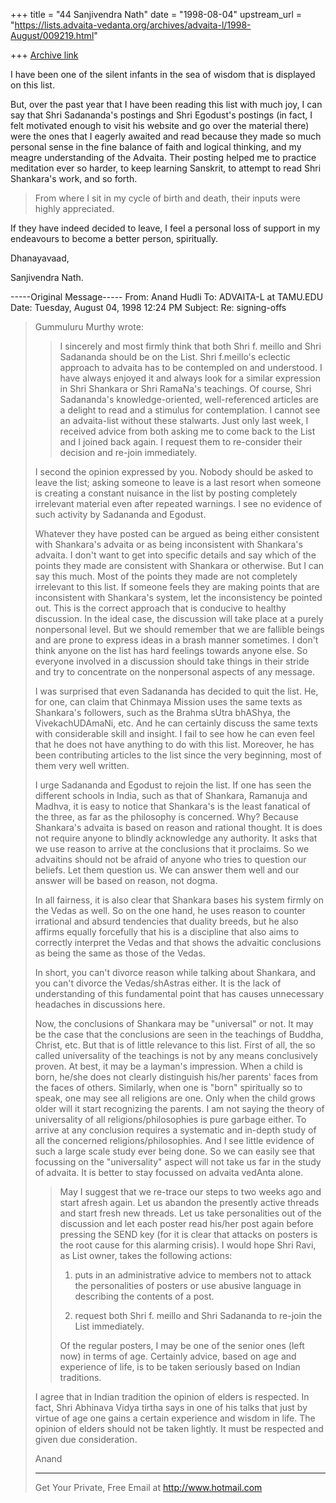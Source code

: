 +++
title = "44 Sanjivendra Nath"
date = "1998-08-04"
upstream_url = "https://lists.advaita-vedanta.org/archives/advaita-l/1998-August/009219.html"

+++
[Archive link](https://lists.advaita-vedanta.org/archives/advaita-l/1998-August/009219.html)

I have been one of the silent infants in the sea of wisdom that is displayed
on this list.

But, over the past year that I have been reading this list with much joy, I
can say that Shri Sadananda's postings and Shri Egodust's postings (in fact,
I felt motivated enough to visit his website and go over the material there)
were the ones that I eagerly awaited and read because they made so much
personal sense in the fine balance of faith and logical thinking, and my
meagre understanding of the Advaita.  Their posting helped me to practice
meditation ever so harder, to keep learning Sanskrit, to attempt to read
Shri Shankara's work, and so forth.

>From where I sit in my cycle of birth and death, their inputs were highly
appreciated.

If they have indeed decided to leave, I feel a personal loss of support in
my endeavours to become a better person, spiritually.

Dhanayavaad,

Sanjivendra Nath.

-----Original Message-----
From: Anand Hudli <anandhudli at HOTMAIL.COM>
To: ADVAITA-L at TAMU.EDU <ADVAITA-L at TAMU.EDU>
Date: Tuesday, August 04, 1998 12:24 PM
Subject: Re: signing-offs


> Gummuluru Murthy wrote:
>
>>I sincerely and most firmly think that both Shri f. meillo and Shri
>>Sadananda should be on the List. Shri f.meillo's eclectic approach to
>>advaita has to be contempled on and understood. I have always enjoyed
>>it and always look for a similar expression in Shri Shankara or Shri
>>RamaNa's teachings. Of course, Shri Sadananda's knowledge-oriented,
>>well-referenced articles are a delight to read and a stimulus for
>>contemplation. I cannot see an advaita-list without these stalwarts.
>>Just only last week, I received advice from both asking me to come
>>back to the List and I joined back again. I request them to re-consider
>>their decision and re-join immediately.
>>
>
> I second the opinion expressed by you. Nobody should be asked to
> leave the list; asking someone to leave is a last resort when
>  someone is creating a constant nuisance in the list by posting
> completely irrelevant material even after repeated warnings.
> I see no evidence of such activity by Sadananda and Egodust.
>
> Whatever they have posted can be argued as being either consistent
> with Shankara's advaita or as being inconsistent with Shankara's
> advaita. I don't want to get into specific details and say which
> of the points they made are consistent with Shankara or otherwise.
> But I can say this much. Most of the points they made are not
> completely irrelevant to this list. If someone feels they are making
> points that are inconsistent with Shankara's system, let the
> inconsistency be pointed out. This is the correct approach that is
> conducive to healthy discussion. In the ideal case, the discussion
> will take place at a purely nonpersonal level. But we should
> remember that we are fallible beings and are prone to express ideas
> in a brash manner sometimes. I don't think anyone on the list has
> hard feelings towards anyone else. So everyone involved in a
> discussion should take things in their stride and try to concentrate
> on the nonpersonal aspects of any message.
>
> I was surprised that even Sadananda has decided to quit the list.
> He, for one, can claim that Chinmaya Mission uses the same texts
> as Shankara's followers, such as the Brahma sUtra bhAShya, the
> VivekachUDAmaNi, etc. And he can certainly discuss the same texts
> with considerable skill and insight. I fail to see how he can even
> feel that he does not have anything to do with this list. Moreover,
> he has been contributing articles to the list since the very
> beginning, most of them very well written.
>
> I urge Sadananda and Egodust to rejoin the list. If one has seen
> the different schools in India, such as that of Shankara, Ramanuja
> and Madhva, it is easy to notice that Shankara's is the least
> fanatical of the three, as far as the philosophy is concerned.
> Why? Because Shankara's advaita is based on reason and rational
> thought. It is does not require anyone to blindly acknowledge any
> authority. It asks that we use reason to arrive at the conclusions
> that it proclaims. So we advaitins should not be afraid of anyone
> who tries to question our beliefs. Let them question us. We can
> answer them well and our answer will be based on reason, not dogma.
>
> In all fairness, it is also clear that Shankara bases his system
> firmly on the Vedas as well. So on the one hand, he uses reason to
> counter irrational and absurd tendencies that duality breeds, but he
> also affirms  equally forcefully that his is a discipline that also
> aims to correctly interpret the Vedas and that shows the advaitic
> conclusions as being the same as those of the Vedas.
>
> In short, you can't divorce reason while talking about Shankara, and
> you can't divorce the Vedas/shAstras either. It is the lack of
> understanding of this fundamental point that has causes unnecessary
> headaches in discussions here.
>
> Now, the conclusions of Shankara may be "universal" or not. It may
> be the case that the conclusions are seen in the teachings of
> Buddha, Christ, etc. But that is of little relevance to this list.
> First of all, the so called universality of the teachings is not
> by any means conclusively proven. At best, it may be a layman's
> impression. When a child is born, he/she does not clearly distinguish
> his/her parents' faces from the faces of others. Similarly, when one
> is "born" spiritually so to speak, one may see all religions are one.
> Only when the child grows older will it start recognizing the
> parents. I am not saying the theory of universality of all
> religions/philosophies is pure garbage either. To arrive at any
> conclusion  requires a systematic and
> in-depth study of all the concerned religions/philosophies. And I
> see little evidence of such a large scale study ever being done.
> So we can easily see that focussing on the "universality" aspect
> will not take us far in the study of advaita. It is better to stay
> focussed on advaita vedAnta alone.
>
>
>>May I suggest that we re-trace our steps to two weeks ago and start
>>afresh again. Let us abandon the presently active threads and start
>>fresh new threads. Let us take personalities out of the discussion
>>and let each poster read his/her post again before pressing the
>>SEND key (for it is clear that attacks on posters is the root cause
>>for this alarming crisis). I would hope Shri Ravi, as List owner,
>>takes the following actions:
>>
>>1. puts in an administrative advice to members not to attack the
>>personalities of posters or use abusive language in describing the
>>contents of a post.
>>
>>2. request both Shri f. meillo and Shri Sadananda to re-join the List
>>immediately.
>>
>>Of the regular posters, I may be one of the senior ones (left now) in
>>terms of age. Certainly advice, based on age and experience of life,
>>is to be taken seriously based on Indian traditions.
>>
>
> I agree that in Indian tradition the opinion of elders is respected.
> In fact, Shri Abhinava Vidya tirtha says in one of his talks that
>  just by virtue of age one gains a certain experience and wisdom
> in life. The opinion of elders should not be taken lightly. It must
> be respected and given due consideration.
>
> Anand
>
>______________________________________________________
>Get Your Private, Free Email at http://www.hotmail.com
>

